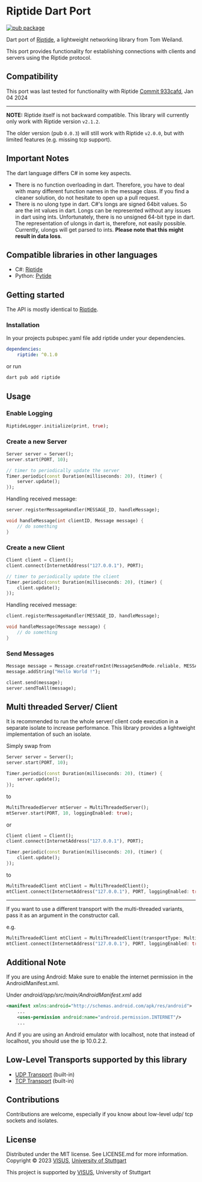 # Riptide Dart Port

[![pub package](https://img.shields.io/pub/v/riptide.svg)](https://pub.dev/packages/riptide)

Dart port of [Riptide](https://github.com/RiptideNetworking/Riptide), a lightweight networking library from Tom Weiland.

This port provides functionality for establishing connections with clients and servers using the Riptide protocol. 

## Compatibility

This port was last tested for functionality with Riptide [Commit 933cafd](https://github.com/RiptideNetworking/Riptide/commit/933cafd6208b379eed4837f6e395e911f37a93d7), Jan 04 2024

---

**NOTE:** Riptide itself is not backward compatible. This library will currently only work with Riptide version ```v2.1.2```. 

The older version (pub ```0.0.3```) will still work with Riptide ```v2.0.0```, but with limited features (e.g. missing tcp support).

## Important Notes

The dart language differs C# in some key aspects. 
- There is no function overloading in dart. Therefore, you have to deal with many different function names in the message class.
If you find a cleaner solution, do not hesitate to open up a pull request.
- There is no ulong type in dart. C#'s longs are signed 64bit values. So are the int values in dart. Longs can be represented without any issues in dart using ints. Unfortunately, there is no unsigned 64-bit type in dart. The representation of ulongs in dart is, therefore, not easily possible. Currently, ulongs will get parsed to ints. **Please note that this might result in data loss**.


## Compatible libraries in other languages

- C#: [Riptide](https://github.com/RiptideNetworking/Riptide)
- Python: [Pytide](https://github.com/ebosseck/PytideNetworking/tree/main)

## Getting started

The API is mostly identical to [Riptide](https://github.com/RiptideNetworking/Riptide).

### Installation
In your projects pubspec.yaml file add riptide under your dependencies.
```yaml
dependencies:
    riptide: ^0.1.0
```
or run
```bash
dart pub add riptide
```

## Usage

### Enable Logging
```dart
RiptideLogger.initialize(print, true);
```

### Create a new Server
```dart
Server server = Server();
server.start(PORT, 10);

// timer to periodically update the server
Timer.periodic(const Duration(milliseconds: 20), (timer) {
    server.update();
});
```

Handling received message:
```dart
server.registerMessageHandler(MESSAGE_ID, handleMessage);

void handleMessage(int clientID, Message message) {
    // do something
}
```

### Create a new Client
```dart
Client client = Client();
client.connect(InternetAddress("127.0.0.1"), PORT);

// timer to periodically update the client
Timer.periodic(const Duration(milliseconds: 20), (timer) {
    client.update();
});
```

Handling received message:
```dart
client.registerMessageHandler(MESSAGE_ID, handleMessage);

void handleMessage(Message message) {
    // do something
}
```

### Send Messages
```dart
Message message = Message.createFromInt(MessageSendMode.reliable, MESSAGE_ID);
message.addString("Hello World !");

client.send(message);
server.sendToAll(message);
```

## Multi threaded Server/ Client
It is recommended to run the whole server/ client code execution in a separate isolate to increase performance.
This library provides a lightweight implementation of such an isolate.

Simply swap from
```dart
Server server = Server();
server.start(PORT, 10);

Timer.periodic(const Duration(milliseconds: 20), (timer) {
    server.update();
});
```
to
```dart
MultiThreadedServer mtServer = MultiThreadedServer();
mtServer.start(PORT, 10, loggingEnabled: true);
```
or
```dart
Client client = Client();
client.connect(InternetAddress("127.0.0.1"), PORT);

Timer.periodic(const Duration(milliseconds: 20), (timer) {
    client.update();
});
```
to
```dart
MultiThreadedClient mtClient = MultiThreadedClient();
mtClient.connect(InternetAddress("127.0.0.1"), PORT, loggingEnabled: true);
```

---

If you want to use a different transport with the multi-threaded variants, pass it as an argument in the constructor call.

e.g.
```dart
MultiThreadedClient mtClient = MultiThreadedClient(transportType: MultiThreadedTransportType.tcp);
mtClient.connect(InternetAddress("127.0.0.1"), PORT, loggingEnabled: true);
```

## Additional Note

If you are using Android: Make sure to enable the internet permission in the AndroidManifest.xml.

Under *android/app/src/main/AndroidManifest.xml* add 
```xml
<manifest xmlns:android="http://schemas.android.com/apk/res/android">
    ...
    <uses-permission android:name="android.permission.INTERNET"/>
    ...
```

And if you are using an Android emulator with localhost, note that instead of localhost, you should use the ip 10.0.2.2.

## Low-Level Transports supported by this library

* [UDP Transport](https://github.com/JayKay135/Riptide-Dart-Port/tree/master/lib/src/transports/udp) (built-in)
* [TCP Transport](https://github.com/JayKay135/Riptide-Dart-Port/tree/master/lib/src/transports/tcp) (built-in)

## Contributions

Contributions are welcome, especially if you know about low-level udp/ tcp sockets and isolates.

## License

Distributed under the MIT license. See LICENSE.md for more information. Copyright © 2023 [VISUS](https://www.visus.uni-stuttgart.de/en/), [University of Stuttgart](https://www.uni-stuttgart.de/)

This project is supported by [VISUS](https://www.visus.uni-stuttgart.de/en/), University of Stuttgart


